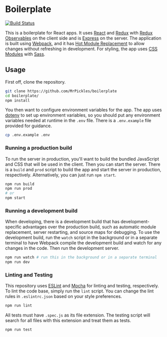 # Boilerplate

[![Build Status][travis_svg]][travis_url]

This is a boilerplate for React apps. It uses [React][react] and [Redux][redux]
with [Redux Observables][observable] on the client side and is
[Express][express] on the server. The application is built using
[Webpack][webpack], and it has [Hot Module Replacement][hmr] to allow changes
without refreshing in development. For styling, the app uses
[CSS Modules][modules] with [Sass][sass].

## Usage

First off, clone the repository.

```bash
git clone https://github.com/MrPickles/boilerplate
cd boilerplate/
npm install
```

You then want to configure environment variables for the app. The app uses
[dotenv][dotenv] to set up environment variables, so you should put any
environment variables needed at runtime in the `.env` file. There is a
`.env.example` file provided for guidance.

```bash
cp .env.example .env
```

### Running a production build

To run the server in production, you'll want to build the bundled JavaScript and
CSS that will be used in the client. Then you can start the server. There is a
`build` and `prod` script to build the app and start the server in production,
respectively. Alternatively, you can just run `npm start`.

```bash
npm run build
npm run prod
# or
npm start
```

### Running a development build

When developing, there is a development build that has development-specific
advantages over the production build, such as automatic module replacement,
server restarting, and source maps for debugging. To use the development build,
run the `watch` script in the background or in a separate terminal to have
Webpack compile the development build and watch for any changes in the code.
Then run the development server.

```bash
npm run watch # run this in the background or in a separate terminal
npm run dev
```

### Linting and Testing

This repository uses [ESLint][eslint] and [Mocha][mocha] for linting and
testing, respectively. To lint the code base, simply run the `lint` script. You
can change the lint rules in `.eslintrc.json` based on your style preferences.

```bash
npm run lint
```

All tests must have `.spec.js` as its file extension. The testing script will
search for all files with this extension and treat them as tests.

```bash
npm run test
```

[travis_svg]: <https://travis-ci.com/MrPickles/boilerplate.svg?token=HL4GfADW1tek1pK4Skh9&branch=master>
[travis_url]: <https://travis-ci.com/MrPickles/boilerplate>
[react]: <https://facebook.github.io/react/>
[redux]: <http://redux.js.org/>
[observable]: <https://redux-observable.js.org/>
[express]: <https://expressjs.com/>
[webpack]: <https://webpack.js.org/>
[hmr]: <https://webpack.github.io/docs/hot-module-replacement.html>
[modules]: <https://github.com/css-modules/css-modules>
[sass]: <http://sass-lang.com/>
[dotenv]: <https://github.com/motdotla/dotenv>
[eslint]: <http://eslint.org/>
[mocha]: <https://mochajs.org/>
